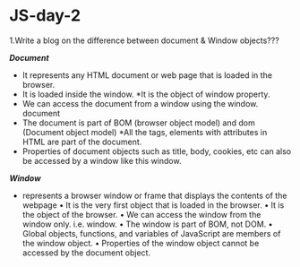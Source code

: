 # JS-day-2

1.Write a blog on the difference between document & Window objects???

***Document***

* It represents any HTML document or web page that is loaded in the browser. 
* It is loaded inside the window. *It is the object of window property.
* We can access the document from a window using the window. document
* The document is part of BOM (browser object model) and dom (Document object model) *All the tags, elements with attributes in HTML are part of the document.
* Properties of document objects such as title, body, cookies, etc can also be accessed by a window like this window.

***Window***

* represents a browser window or frame that displays the contents of the webpage 
• It is the very first object that is loaded in the browser. 
• It is the object of the browser. • We can access the window from the window only. i.e. window.
• The window is part of BOM, not DOM. • Global objects, functions, and variables of JavaScript are members of the window object.
• Properties of the window object cannot be accessed by the document object.
